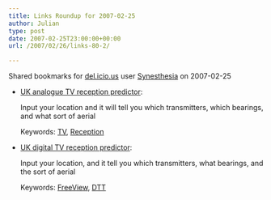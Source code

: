 ```yaml
---
title: Links Roundup for 2007-02-25
author: Julian
type: post
date: 2007-02-25T23:00:00+00:00
url: /2007/02/26/links-80-2/

---
```

Shared bookmarks for [del.icio.us][1] user  [Synesthesia][2] on 2007-02-25

  * [UK analogue TV reception predictor][3]:
  
    Input your location and it will tell you which transmitters, which bearings, and what sort of aerial
  
    Keywords: [TV][4], [Reception][5]
  * [UK digital TV reception predictor][6]:
  
    Input your location, and it tell you which transmitters, what bearings, and the sort of aerial
  
    Keywords: [FreeView][7], [DTT][8]

 [1]: https://del.icio.us/
 [2]: https://del.icio.us/synesthesia
 [3]: https://www.wolfbane.com/cgi-bin/tva.exe?DX=L&OS=TQ098855&HT=5 "https://www.wolfbane.com/cgi-bin/tva.exe?DX=L&OS=TQ098855&HT=5"
 [4]: https://del.icio.us/synesthesia/TV
 [5]: https://del.icio.us/synesthesia/Reception
 [6]: https://www.wolfbane.com/cgi-bin/tvd.exe?DX=L&HT=5&OS=TQ098855 "https://www.wolfbane.com/cgi-bin/tvd.exe?DX=L&HT=5&OS=TQ098855"
 [7]: https://del.icio.us/synesthesia/FreeView
 [8]: https://del.icio.us/synesthesia/DTT